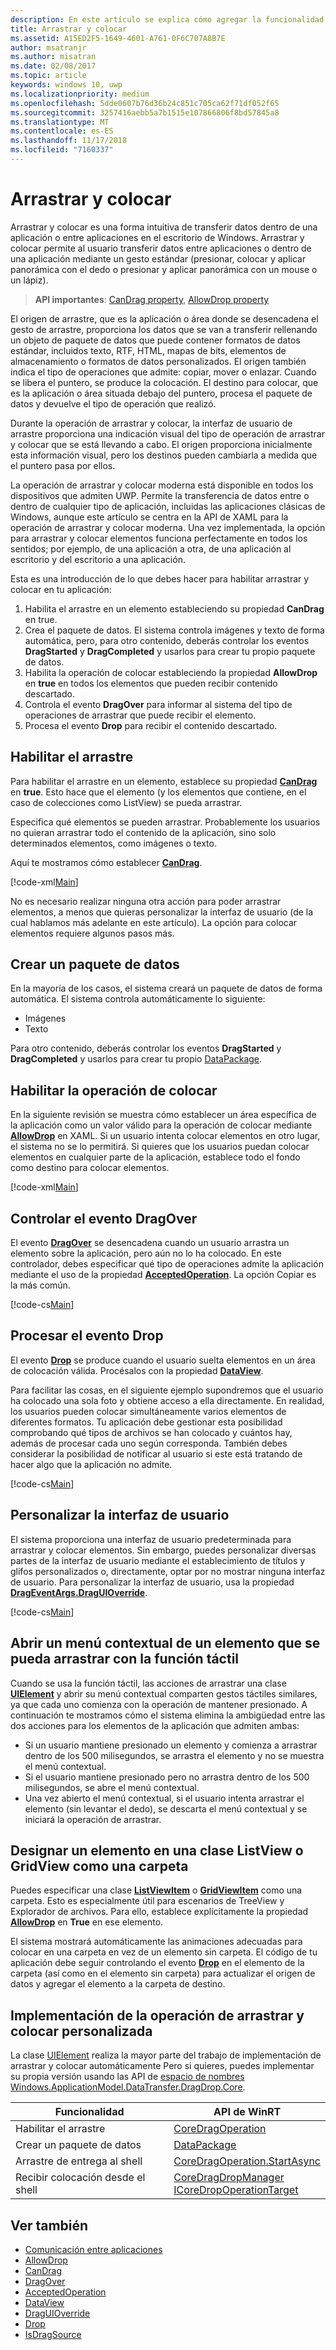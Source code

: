 ```yaml
---
description: En este artículo se explica cómo agregar la funcionalidad de arrastrar y colocar elementos en la aplicación para la Plataforma universal de Windows (UWP).
title: Arrastrar y colocar
ms.assetid: A15ED2F5-1649-4601-A761-0F6C707A8B7E
author: msatranjr
ms.author: misatran
ms.date: 02/08/2017
ms.topic: article
keywords: windows 10, uwp
ms.localizationpriority: medium
ms.openlocfilehash: 5dde0607b76d36b24c851c705ca62f71df052f65
ms.sourcegitcommit: 3257416aebb5a7b1515e107866806f8bd57845a8
ms.translationtype: MT
ms.contentlocale: es-ES
ms.lasthandoff: 11/17/2018
ms.locfileid: "7160337"
---
```

# <a name="drag-and-drop"></a>Arrastrar y colocar

Arrastrar y colocar es una forma intuitiva de transferir datos dentro de una aplicación o entre aplicaciones en el escritorio de Windows. Arrastrar y colocar permite al usuario transferir datos entre aplicaciones o dentro de una aplicación mediante un gesto estándar (presionar, colocar y aplicar panorámica con el dedo o presionar y aplicar panorámica con un mouse o un lápiz).

> **API importantes**: [CanDrag property](https://msdn.microsoft.com/library/windows/apps/Windows.UI.Xaml.UIElement.CanDrag), [AllowDrop property](https://msdn.microsoft.com/library/windows/apps/Windows.UI.Xaml.UIElement.AllowDrop) 

El origen de arrastre, que es la aplicación o área donde se desencadena el gesto de arrastre, proporciona los datos que se van a transferir rellenando un objeto de paquete de datos que puede contener formatos de datos estándar, incluidos texto, RTF, HTML, mapas de bits, elementos de almacenamiento o formatos de datos personalizados. El origen también indica el tipo de operaciones que admite: copiar, mover o enlazar. Cuando se libera el puntero, se produce la colocación. El destino para colocar, que es la aplicación o área situada debajo del puntero, procesa el paquete de datos y devuelve el tipo de operación que realizó.

Durante la operación de arrastrar y colocar, la interfaz de usuario de arrastre proporciona una indicación visual del tipo de operación de arrastrar y colocar que se está llevando a cabo. El origen proporciona inicialmente esta información visual, pero los destinos pueden cambiarla a medida que el puntero pasa por ellos.

La operación de arrastrar y colocar moderna está disponible en todos los dispositivos que admiten UWP. Permite la transferencia de datos entre o dentro de cualquier tipo de aplicación, incluidas las aplicaciones clásicas de Windows, aunque este artículo se centra en la API de XAML para la operación de arrastrar y colocar moderna. Una vez implementada, la opción para arrastrar y colocar elementos funciona perfectamente en todos los sentidos; por ejemplo, de una aplicación a otra, de una aplicación al escritorio y del escritorio a una aplicación.

Esta es una introducción de lo que debes hacer para habilitar arrastrar y colocar en tu aplicación:

1. Habilita el arrastre en un elemento estableciendo su propiedad **CanDrag** en true.  
2. Crea el paquete de datos. El sistema controla imágenes y texto de forma automática, pero, para otro contenido, deberás controlar los eventos **DragStarted** y **DragCompleted** y usarlos para crear tu propio paquete de datos. 
3. Habilita la operación de colocar estableciendo la propiedad **AllowDrop** en **true** en todos los elementos que pueden recibir contenido descartado. 
4. Controla el evento **DragOver** para informar al sistema del tipo de operaciones de arrastrar que puede recibir el elemento. 
5. Procesa el evento **Drop** para recibir el contenido descartado. 



## <a name="enable-dragging"></a>Habilitar el arrastre

Para habilitar el arrastre en un elemento, establece su propiedad [**CanDrag**](https://msdn.microsoft.com/library/windows/apps/Windows.UI.Xaml.UIElement.CanDrag) en **true**. Esto hace que el elemento (y los elementos que contiene, en el caso de colecciones como ListView) se pueda arrastrar.

Especifica qué elementos se pueden arrastrar. Probablemente los usuarios no quieran arrastrar todo el contenido de la aplicación, sino solo determinados elementos, como imágenes o texto. 

Aquí te mostramos cómo establecer [**CanDrag**](https://msdn.microsoft.com/library/windows/apps/Windows.UI.Xaml.UIElement.CanDrag).

[!code-xml[Main](./code/drag_drop/cs/MainPage.xaml#SnippetDragArea)]

No es necesario realizar ninguna otra acción para poder arrastrar elementos, a menos que quieras personalizar la interfaz de usuario (de la cual hablamos más adelante en este artículo). La opción para colocar elementos requiere algunos pasos más.

## <a name="construct-a-data-package"></a>Crear un paquete de datos 

En la mayoría de los casos, el sistema creará un paquete de datos de forma automática. El sistema controla automáticamente lo siguiente:
* Imágenes
* Texto 

Para otro contenido, deberás controlar los eventos **DragStarted** y **DragCompleted** y usarlos para crear tu propio [DataPackage](https://docs.microsoft.com/uwp/api/windows.applicationmodel.datatransfer.datapackage).

## <a name="enable-dropping"></a>Habilitar la operación de colocar

En la siguiente revisión se muestra cómo establecer un área específica de la aplicación como un valor válido para la operación de colocar mediante [**AllowDrop**](https://msdn.microsoft.com/library/windows/apps/Windows.UI.Xaml.UIElement.AllowDrop) en XAML. Si un usuario intenta colocar elementos en otro lugar, el sistema no se lo permitirá. Si quieres que los usuarios puedan colocar elementos en cualquier parte de la aplicación, establece todo el fondo como destino para colocar elementos.

[!code-xml[Main](./code/drag_drop/cs/MainPage.xaml#SnippetDropArea)]


## <a name="handle-the-dragover-event"></a>Controlar el evento DragOver

El evento [**DragOver**](https://msdn.microsoft.com/library/windows/apps/Windows.UI.Xaml.UIElement.DragOver) se desencadena cuando un usuario arrastra un elemento sobre la aplicación, pero aún no lo ha colocado. En este controlador, debes especificar qué tipo de operaciones admite la aplicación mediante el uso de la propiedad [**AcceptedOperation**](https://msdn.microsoft.com/library/windows/apps/Windows.UI.Xaml.DragEventArgs.AcceptedOperation). La opción Copiar es la más común.

[!code-cs[Main](./code/drag_drop/cs/MainPage.xaml.cs#SnippetGrid_DragOver)]

## <a name="process-the-drop-event"></a>Procesar el evento Drop

El evento [**Drop**](https://msdn.microsoft.com/library/windows/apps/Windows.UI.Xaml.UIElement.Drop) se produce cuando el usuario suelta elementos en un área de colocación válida. Procésalos con la propiedad [**DataView**](https://msdn.microsoft.com/library/windows/apps/Windows.UI.Xaml.DragEventArgs.DataView).

Para facilitar las cosas, en el siguiente ejemplo supondremos que el usuario ha colocado una sola foto y obtiene acceso a ella directamente. En realidad, los usuarios pueden colocar simultáneamente varios elementos de diferentes formatos. Tu aplicación debe gestionar esta posibilidad comprobando qué tipos de archivos se han colocado y cuántos hay, además de procesar cada uno según corresponda. También debes considerar la posibilidad de notificar al usuario si este está tratando de hacer algo que la aplicación no admite.

[!code-cs[Main](./code/drag_drop/cs/MainPage.xaml.cs#SnippetGrid_Drop)]

## <a name="customize-the-ui"></a>Personalizar la interfaz de usuario

El sistema proporciona una interfaz de usuario predeterminada para arrastrar y colocar elementos. Sin embargo, puedes personalizar diversas partes de la interfaz de usuario mediante el establecimiento de títulos y glifos personalizados o, directamente, optar por no mostrar ninguna interfaz de usuario. Para personalizar la interfaz de usuario, usa la propiedad [**DragEventArgs.DragUIOverride**](https://msdn.microsoft.com/library/windows/apps/Windows.UI.Xaml.DragEventArgs.DragUIOverride).

[!code-cs[Main](./code/drag_drop/cs/MainPage.xaml.cs#SnippetGrid_DragOverCustom)]

## <a name="open-a-context-menu-on-an-item-you-can-drag-with-touch"></a>Abrir un menú contextual de un elemento que se pueda arrastrar con la función táctil

Cuando se usa la función táctil, las acciones de arrastrar una clase [**UIElement**](https://msdn.microsoft.com/library/windows/apps/Windows.UI.Xaml.UIElement) y abrir su menú contextual comparten gestos táctiles similares, ya que cada uno comienza con la operación de mantener presionado. A continuación te mostramos cómo el sistema elimina la ambigüedad entre las dos acciones para los elementos de la aplicación que admiten ambas: 

* Si un usuario mantiene presionado un elemento y comienza a arrastrar dentro de los 500 milisegundos, se arrastra el elemento y no se muestra el menú contextual. 
* Si el usuario mantiene presionado pero no arrastra dentro de los 500 milisegundos, se abre el menú contextual. 
* Una vez abierto el menú contextual, si el usuario intenta arrastrar el elemento (sin levantar el dedo), se descarta el menú contextual y se iniciará la operación de arrastrar.

## <a name="designate-an-item-in-a-listview-or-gridview-as-a-folder"></a>Designar un elemento en una clase ListView o GridView como una carpeta

Puedes especificar una clase [**ListViewItem**](https://msdn.microsoft.com/library/windows/apps/Windows.UI.Xaml.Controls.ListViewItem) o [**GridViewItem**](https://msdn.microsoft.com/library/windows/apps/Windows.UI.Xaml.Controls.GridViewItem) como una carpeta. Esto es especialmente útil para escenarios de TreeView y Explorador de archivos. Para ello, establece explícitamente la propiedad [**AllowDrop**](https://msdn.microsoft.com/library/windows/apps/Windows.UI.Xaml.UIElement.AllowDrop) en **True** en ese elemento. 

El sistema mostrará automáticamente las animaciones adecuadas para colocar en una carpeta en vez de un elemento sin carpeta. El código de tu aplicación debe seguir controlando el evento [**Drop**](https://msdn.microsoft.com/library/windows/apps/Windows.UI.Xaml.UIElement.Drop) en el elemento de la carpeta (así como en el elemento sin carpeta) para actualizar el origen de datos y agregar el elemento a la carpeta de destino.

## <a name="implementing-custom-drag-and-drop"></a>Implementación de la operación de arrastrar y colocar personalizada

La clase [UIElement](https://docs.microsoft.com/uwp/api/windows.ui.xaml.uielement) realiza la mayor parte del trabajo de implementación de arrastrar y colocar automáticamente Pero si quieres, puedes implementar su propia versión usando las API de [espacio de nombres Windows.ApplicationModel.DataTransfer.DragDrop.Core](https://docs.microsoft.com/en-us/uwp/api/windows.applicationmodel.datatransfer.dragdrop.core).

| Funcionalidad | API de WinRT |
| --- | --- |
|  Habilitar el arrastre | [CoreDragOperation](https://docs.microsoft.com/uwp/api/windows.applicationmodel.datatransfer.dragdrop.core.coredragoperation)  |
|  Crear un paquete de datos | [DataPackage](https://docs.microsoft.com/uwp/api/windows.applicationmodel.datatransfer.datapackage)  |
| Arrastre de entrega al shell  | [CoreDragOperation.StartAsync](https://docs.microsoft.com/uwp/api/windows.applicationmodel.datatransfer.dragdrop.core.coredragoperation)  |
| Recibir colocación desde el shell  | [CoreDragDropManager](https://docs.microsoft.com/uwp/api/windows.applicationmodel.datatransfer.dragdrop.core.coredragdropmanager)<br/>[ICoreDropOperationTarget](https://docs.microsoft.com/uwp/api/windows.applicationmodel.datatransfer.dragdrop.core.icoredropoperationtarget)    |



## <a name="see-also"></a>Ver también

* [Comunicación entre aplicaciones](index.md)
* [AllowDrop](https://msdn.microsoft.com/library/windows/apps/xaml/windows.ui.xaml.uielement.allowdrop.aspx)
* [CanDrag](https://msdn.microsoft.com/library/windows/apps/xaml/windows.ui.xaml.uielement.candrag.aspx)
* [DragOver](https://msdn.microsoft.com/library/windows/apps/xaml/windows.ui.xaml.uielement.dragover.aspx)
* [AcceptedOperation](https://msdn.microsoft.com/library/windows/apps/xaml/windows.ui.xaml.drageventargs.acceptedoperation.aspx)
* [DataView](https://msdn.microsoft.com/library/windows/apps/xaml/windows.ui.xaml.drageventargs.dataview.aspx)
* [DragUIOverride](https://msdn.microsoft.com/library/windows/apps/xaml/windows.ui.xaml.drageventargs.draguioverride.aspx)
* [Drop](https://msdn.microsoft.com/library/windows/apps/xaml/windows.ui.xaml.uielement.drop.aspx)
* [IsDragSource](https://msdn.microsoft.com/library/windows/apps/windows.ui.xaml.controls.listviewbase.isdragsource.aspx)
